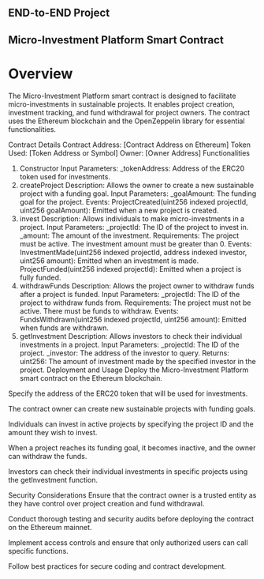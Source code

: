 ## END-to-END Project 

## Micro-Investment Platform Smart Contract
# Overview
The Micro-Investment Platform smart contract is designed to facilitate micro-investments in sustainable projects. It enables project creation, investment tracking, and fund withdrawal for project owners. The contract uses the Ethereum blockchain and the OpenZeppelin library for essential functionalities.

Contract Details
Contract Address: [Contract Address on Ethereum]
Token Used: [Token Address or Symbol]
Owner: [Owner Address]
Functionalities
1. Constructor
Input Parameters:
_tokenAddress: Address of the ERC20 token used for investments.
2. createProject
Description: Allows the owner to create a new sustainable project with a funding goal.
Input Parameters:
_goalAmount: The funding goal for the project.
Events:
ProjectCreated(uint256 indexed projectId, uint256 goalAmount): Emitted when a new project is created.
3. invest
Description: Allows individuals to make micro-investments in a project.
Input Parameters:
_projectId: The ID of the project to invest in.
_amount: The amount of the investment.
Requirements:
The project must be active.
The investment amount must be greater than 0.
Events:
InvestmentMade(uint256 indexed projectId, address indexed investor, uint256 amount): Emitted when an investment is made.
ProjectFunded(uint256 indexed projectId): Emitted when a project is fully funded.
4. withdrawFunds
Description: Allows the project owner to withdraw funds after a project is funded.
Input Parameters:
_projectId: The ID of the project to withdraw funds from.
Requirements:
The project must not be active.
There must be funds to withdraw.
Events:
FundsWithdrawn(uint256 indexed projectId, uint256 amount): Emitted when funds are withdrawn.
5. getInvestment
Description: Allows investors to check their individual investments in a project.
Input Parameters:
_projectId: The ID of the project.
_investor: The address of the investor to query.
Returns:
uint256: The amount of investment made by the specified investor in the project.
Deployment and Usage
Deploy the Micro-Investment Platform smart contract on the Ethereum blockchain.

Specify the address of the ERC20 token that will be used for investments.

The contract owner can create new sustainable projects with funding goals.

Individuals can invest in active projects by specifying the project ID and the amount they wish to invest.

When a project reaches its funding goal, it becomes inactive, and the owner can withdraw the funds.

Investors can check their individual investments in specific projects using the getInvestment function.

Security Considerations
Ensure that the contract owner is a trusted entity as they have control over project creation and fund withdrawal.

Conduct thorough testing and security audits before deploying the contract on the Ethereum mainnet.

Implement access controls and ensure that only authorized users can call specific functions.

Follow best practices for secure coding and contract development.
